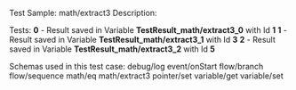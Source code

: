 Test Sample: math/extract3
Description: 

Tests:
	**0** - Result saved in Variable **TestResult_math/extract3_0** with Id **1**
	**1** - Result saved in Variable **TestResult_math/extract3_1** with Id **3**
	**2** - Result saved in Variable **TestResult_math/extract3_2** with Id **5**

Schemas used in this test case:
	debug/log
	event/onStart
	flow/branch
	flow/sequence
	math/eq
	math/extract3
	pointer/set
	variable/get
	variable/set
